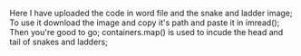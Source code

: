 Here I have uploaded the code in word file and the snake and ladder image;
To use it download the image and copy it's path and paste it in imread();
Then you're good to go;
containers.map() is used to incude the head and tail of snakes and ladders;

